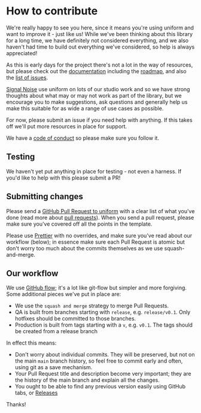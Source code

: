 # How to contribute

We're really happy to see you here, since it means you're using uniform and want to improve it - just like us! While we've been thinking about this library for a long time, we have definitely not considered everything, and we also haven't had time to build out everything we've considered, so help is always appreciated!

As this is early days for the project there's not a lot in the way of
resources, but please check out the [documentation](./index.md) including the
[roadmap](./roadmap.md), and also the
[list of issues](https://github.com/signal-noise/uniform/issues).

[Signal Noise](https://signalnoise.io) use uniform on lots of our studio work and so we have strong thoughts about what may or may not work as part of the library, but we encourage you to make suggestions, ask questions and generally help us make this suitable for as wide a range of use cases as possible.

For now, please submit an issue if you need help with anything. If this takes off we'll
put more resources in place for support.

We have a [code of conduct](./CODE_OF_CONDUCT.md) so please make sure you follow
it.

## Testing

We haven't yet put anything in place for testing - not even a harness. If you'd like to help with
this please submit a PR!

## Submitting changes

Please send a
[GitHub Pull Request to uniform](https://github.com/signal-noise/uniform/pull/new/main)
with a clear list of what you've done (read more about
[pull requests](http://help.github.com/pull-requests/)). When you send a pull
request, please make sure you've covered off all the points in the template.

Please use [Prettier](https://prettier.io/docs/en/index.html) with no overrides, and make sure
you've read about our workflow (below); in essence make sure each Pull Request
is atomic but don't worry too much about the commits themselves as we use
squash-and-merge.

## Our workflow

We use [GitHub flow](https://guides.github.com/introduction/flow/); it's a lot
like git-flow but simpler and more forgiving. Some additional pieces we've put
in place are:

- We use the `squash and merge` strategy to merge Pull Requests.
- QA is built from branches starting with `release`, e.g. `release/v0.1`. Only
  hotfixes should be committed to those branches.
- Production is built from tags starting with a `v`, e.g. `v0.1`. The tags
  should be created from a release branch

In effect this means:

- Don't worry about individual commits. They will be preserved, but not on the
  main `main` branch history, so feel free to commit early and often, using
  git as a save mechanism.
- Your Pull Request title and description become very important; they are the
  history of the main branch and explain all the changes.
- You ought to be able to find any previous version easily using GitHub tabs, or
  [Releases](https://github.com/signal-noise/uniform/releases)

Thanks!
